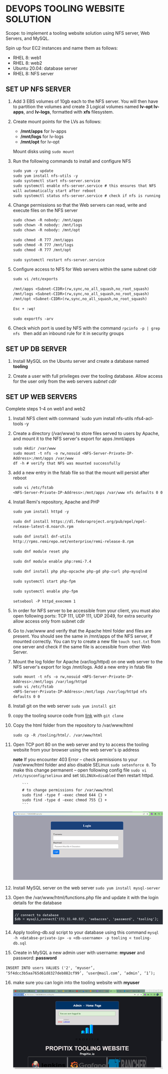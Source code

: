 # DEVOPS TOOLING WEBSITE SOLUTION

Scope: to implement a tooling website solution using NFS server, Web Servers, and MySQL. 

Spin up four EC2 instances and name them as follows:

- RHEL 8: web1
- RHEL 8: web2
- Ubuntu 20.04: database server
- RHEL 8: NFS server

## SET UP NFS SERVER

1. Add 3 EBS volumes of 10gb each to the NFS server. You will then have to partition the volumes and create 3 Logical volumes named **lv-opt lv-apps**, and **lv-logs**, formatted with **xfs** filesystem.


2. Create mount points for the LVs as follows:

    - **/mnt/apps** for lv-apps
    - **/mnt/logs** for lv-logs
    - **/mnt/opt** for lv-opt

    Mount disks using `sudo mount`


3. Run the following commands to install and configure NFS

    ```
    sudo yum -y update
    sudo yum install nfs-utils -y
    sudo systemctl start nfs-server.service
    sudo systemctl enable nfs-server.service # this ensures that NFS will automatically start after reboot
    sudo systemctl status nfs-server.service # check if nfs is running
    ```

4. Change permissions so that the Web servers can read, write and execute files on the NFS server

    ```
    sudo chown -R nobody: /mnt/apps
    sudo chown -R nobody: /mnt/logs
    sudo chown -R nobody: /mnt/opt

    sudo chmod -R 777 /mnt/apps
    sudo chmod -R 777 /mnt/logs
    sudo chmod -R 777 /mnt/opt

    sudo systemctl restart nfs-server.service
    ```

5. Configure access to NFS for Web servers within the same subnet cidr

    ```
    sudo vi /etc/exports

    /mnt/apps <Subnet-CIDR>(rw,sync,no_all_squash,no_root_squash)
    /mnt/logs <Subnet-CIDR>(rw,sync,no_all_squash,no_root_squash)
    /mnt/opt <Subnet-CIDR>(rw,sync,no_all_squash,no_root_squash)

    Esc + :wq!

    sudo exportfs -arv
    ```

6. Check which port is used by NFS with the command `rpcinfo -p | grep nfs
` then add an inbound rule for it in security groups


## SET UP DB SERVER

1. Install MySQL on the Ubuntu server and create a database named **tooling** 

2. Create a user with full privileges over the tooling database. Allow access for the user only from the web servers *subnet cdir*


## SET UP WEB SERVERS

Complete steps 1-4 on web1 and web2

1. Install NFS client with command `sudo yum install nfs-utils nfs4-acl-tools -y

2. Create a directory (/var/www) to store files served to users by Apache, and mount it to the NFS server's export for apps /mnt/apps

    ```
    sudo mkdir /var/www
    sudo mount -t nfs -o rw,nosuid <NFS-Server-Private-IP-Address>:/mnt/apps /var/www
    df -h # verify that NFS was mounted successfully
    ```

3. add a new entry in the fstab file so that the mount will persist after reboot

    ```
    sudo vi /etc/fstab
    <NFS-Server-Private-IP-Address>:/mnt/apps /var/www nfs defaults 0 0
    ```

4. Install Remi's repository, Apache and PHP

    ```
    sudo yum install httpd -y

    sudo dnf install https://dl.fedoraproject.org/pub/epel/epel-release-latest-8.noarch.rpm

    sudo dnf install dnf-utils http://rpms.remirepo.net/enterprise/remi-release-8.rpm

    sudo dnf module reset php

    sudo dnf module enable php:remi-7.4

    sudo dnf install php php-opcache php-gd php-curl php-mysqlnd

    sudo systemctl start php-fpm

    sudo systemctl enable php-fpm

    setsebool -P httpd_execmem 1
    ```

5.  In order for NFS server to be accessible from your client, you must also open following ports: TCP 111, UDP 111, UDP 2049, for extra security allow access only from subnet cdir

6. Go to /var/www and verify that the Apache html folder and files are present. You should see the same in /mnt/apps of the NFS server, if mounted correctly. You can try to create a new file `touch test.txt` from one server and check if the same file is accessible from other Web Server.

7. Mount the log folder for Apache (var/log/httpd) on one web server to the NFS server's export for logs /mnt/logs. Add a new entry in fstab file 

    ```
    sudo mount -t nfs -o rw,nosuid <NFS-Server-Private-IP-Address>:/mnt/logs /var/log/httpd
    sudo vi /etc/fstab
    <NFS-Server-Private-IP-Address>:/mnt/logs /var/log/httpd nfs defaults 0 0
    ```

8. Install git on the web server `sudo yum install git`

9. copy the tooling source code from [link](https://github.com/darey-io/tooling.git) with `git clone`

10. Copy the html folder from the repository to /var/www/html 

    `sudo cp -R /tooling/html/. /var/www/html`

11. Open TCP port 80 on the web server and try to access the tooling website from your browser using the web server's ip address  

    **note**  If you encounter 403 Error – check permissions to your /var/www/html folder and also disable SELinux `sudo setenforce 0`. 
    To make this change permanent – open following config file `sudo vi /etc/sysconfig/selinux` and set `SELINUX=disabled` then restart httpd.

            ```
            # to change permissions for /var/www/html
            sudo find -type f -exec chmod 644 {} +
            sudo find -type d -exec chmod 755 {} +
            ```

    ![login](./images/login_page.png)

12. Install MySQL server on the web server `sudo yum install mysql-server`

13. Open the /var/www/html/functions.php file and update it with the login details for the database 

    ![login_dets](./images/login_details.png)

14. Apply tooling-db.sql script to your database using this command `mysql -h <databse-private-ip> -u <db-username> -p tooling < tooling-db.sql`

15. Create in MySQL a new admin user with username: **myuser** and password: **password**

`INSERT INTO users VALUES ('2', ‘myuser’, ‘5f4dcc3b5aa765d61d8327deb882cf99’, ‘user@mail.com’, ‘admin’, ‘1’);`

16. make sure you can login into the tooling website with **myuser**

    ![website](./images/after_login.png)
